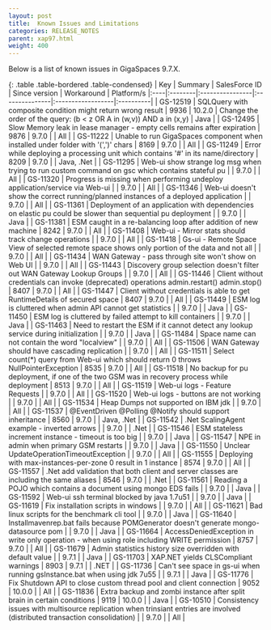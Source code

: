 ```yaml
---
layout: post
title:  Known Issues and Limitations
categories: RELEASE_NOTES
parent: xap97.html
weight: 400
---
```



Below is a list of known issues in GigaSpaces 9.7.X.


{: .table .table-bordered .table-condensed}
| Key | Summary | SalesForce ID | Since version | Workaround | Platform/s
|:----|:--------|:----------------|:---------------|:------------------|:----------|
| <nobr>GS-12519</nobr> | SQLQuery with composite condition might return wrong result | 9936 | 10.2.0 | Change the order of the query: (b < z OR A in (w,v)) AND a in (x,y) | Java |
| GS-12495 | Slow Memory leak in lease manager - empty cells remains after expiration | 9876 | 9.7.0 | | All |
| GS-11222 | Unable to run GigaSpaces component when installed under folder with '(',')' chars | 8169 | 9.7.0 | | All |
| GS-11249 | Error while deploying a processing unit which contains '#' in its name/directory | 8209 | 9.7.0 | | Java, .Net |
| GS-11295 | Web-ui show strange log msg when trying to run custom command on gsc which contains stateful pu | | 9.7.0 | | All |
| GS-11320 | Progress is missing when performing undeploy application/service via Web-ui | | 9.7.0 | | All |
| GS-11346 | Web-ui doesn't show the correct running/planned instances of a deployed application | | 9.7.0 | | All |
| GS-11361 | Deployment of an application with dependencies on elastic pu could be slower than sequential pu deployment | | 9.7.0 | | Java |
| GS-11381 | ESM caught in a re-balancing loop after addition of new machine | 8242 | 9.7.0 | | All |
| GS-11408 | Web-ui - Mirror stats should track change operations | | 9.7.0 | | All |
| GS-11418 | Gs-ui - Remote Space View of selected remote space shows only portion of the data and not all | | 9.7.0 | | All |
| GS-11434 | WAN Gateway -  pass through site won't show on Web UI | | 9.7.0 | | All |
| GS-11443 | Discovery group selection doesn't filter out WAN Gateway Lookup Groups | | 9.7.0 | | All |
| GS-11446 | Client without credentials can invoke (deprecated) operations admin.restart() admin.stop() | 8407 | 9.7.0 | | All |
| GS-11447 | Client without credentials is able to get RuntimeDetails of secured space | 8407 | 9.7.0 | | All |
| GS-11449 | ESM log is cluttered when admin API cannot get statistics | | 9.7.0 | | Java |
| GS-11450 | ESM log is cluttered by failed attempt to kill containers | | 9.7.0 | | Java |
| GS-11463 | Need to restart the ESM if it cannot detect any lookup service during initialization | | 9.7.0 | | Java |
| GS-11484 | Space name can not contain the word "localview" | | 9.7.0 | | All |
| GS-11506 | WAN Gateway should have cascading replication | | 9.7.0 | | All |
| GS-11511 | Select count(*) query from Web-ui which should return 0 throws NullPointerException | 8535 | 9.7.0 | | All |
| GS-11518 | No backup for pu deployment, if one of the two GSM was in recovery process while deployment | 8513 | 9.7.0 | | All |
| GS-11519 | Web-ui logs - Feature Requests | | 9.7.0 | | All |
| GS-11520 | Web-ui logs - buttons are not working | | 9.7.0 | | All |
| GS-11534 | Heap Dumps not supported on IBM jdk | | 9.7.0 | | All |
| GS-11537 | @EventDriven @Polling @Notify should support inheritance | 8560 | 9.7.0 | | Java, .Net |
| GS-11542 | .Net ScalingAgent example - inverted arrows | | 9.7.0 | | .Net |
| GS-11546 | ESM stateless increment instance - timeout is too big | | 9.7.0 | | Java |
| GS-11547 | NPE in admin when primary GSM restarts | | 9.7.0 | | Java |
| GS-11550 | Unclear UpdateOperationTimeoutException | | 9.7.0 | | All |
| GS-11555 | Deploying with max-instances-per-zone 0 result in 1 instance | 8574 | 9.7.0 | | All |
| GS-11557 | .Net add validation that both client and server classes are including the same aliases | 8546 | 9.7.0 | | .Net |
| GS-11561 | Reading a POJO which contains a document using mongo EDS fails | | 9.7.0 | | Java |
| GS-11592 | Web-ui ssh terminal blocked by java 1.7u51 | | 9.7.0 | | Java |
| GS-11619 | Fix installation scripts in windows | | 9.7.0 | | All |
| GS-11621 | Bad linux scripts for the benchmark cli tool | | 9.7.0 | | Java |
| GS-11640 | Installmavenrep.bat fails because POMGenerator doesn't generate mongo-datasource pom | | 9.7.0 | | Java |
| GS-11664 | AccessDeniedException in write only operation - when using role including WRITE permission | 8757 | 9.7.0 | | All |
| GS-11679 | Admin statistics history size overridden with default value |  | 9.7.1 | | Java |
| GS-11703 | XAP.NET yields CLSCompliant warnings | 8903 | 9.7.1 | | .NET |
| GS-11736 | Can't see space in gs-ui when running gsInstance.bat when using jdk 7u55 |  | 9.7.1 | | Java |
| GS-11776 | Fix Shutdown API to close custom thread pool and client connection | 9052 | 10.0.0 | | All |
| GS-11836 | Extra backup and zombi instance after split brain in certain conditions | 9119 | 10.0.0 | | Java |
| GS-10510 | Consistency issues with multisource replication when trinsiant entries are involved (distributed transaction consolidation) | | 9.7.0 | | All | 
